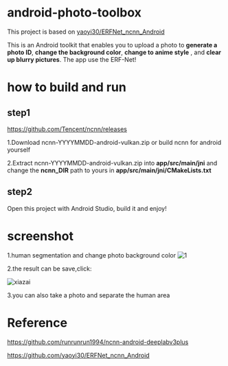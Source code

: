 # android-photo-toolbox

This project is based on [yaoyi30/ERFNet_ncnn_Android](https://github.com/yaoyi30/ERFNet_ncnn_Android)

This is an Android toolkit that enables you to upload a photo to **generate a photo ID**, **change the background color**, **change to anime style** , and **clear up blurry pictures**. The app use the ERF-Net!

# how to build and run

## step1

https://github.com/Tencent/ncnn/releases

1.Download ncnn-YYYYMMDD-android-vulkan.zip or build ncnn for android yourself

2.Extract ncnn-YYYYMMDD-android-vulkan.zip into **app/src/main/jni** and change the **ncnn_DIR** path to yours in **app/src/main/jni/CMakeLists.txt**

## step2
Open this project with Android Studio, build it and enjoy!

# screenshot
1.human segmentation and change photo background color
![1](https://user-images.githubusercontent.com/56180347/174824531-da9838fa-11c5-4da5-8192-ce753909862e.png)

2.the result can be save,click:

![xiazai](https://user-images.githubusercontent.com/56180347/174908175-1f0cabc2-9e78-4e63-91b2-2ad280b82059.png)

3.you can also take a photo and separate the human area

# Reference

https://github.com/runrunrun1994/ncnn-android-deeplabv3plus

https://github.com/yaoyi30/ERFNet_ncnn_Android

